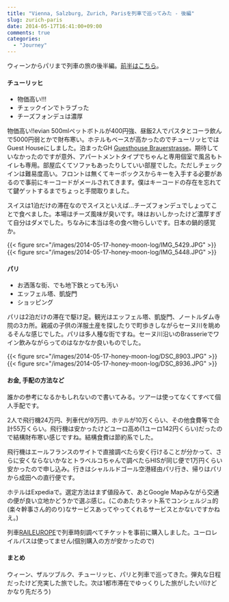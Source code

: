 ```yaml
---
title: "Vienna, Salzburg, Zurich, Parisを列車で巡ってみた - 後編"
slug: zurich-paris
date: 2014-05-17T16:41:00+09:00
comments: true
categories: 
  - "Journey"
---
```


ウィーンからパリまで列車の旅の後半編。[前半はこちら](/blog/2014/05/17/vienna-salzburg/)。

<!-- more -->


#### チューリッヒ

* 物価高い!!!
* チェックインでトラブった
* チーズフォンデュは濃厚

物価高い!!evian 500mlペットボトルが400円強、昼飯2人でパスタとコーラ飲んで5000円弱とかで財布寒い。ホテルもベースが高かったのでチューリッヒではGuest Houseにしました。泊まったGH [Guesthouse Brauerstrasse](http://www.expedia.co.jp/Zurich-Hotels-Guesthouse-Brauerstrasse.h4623034.Hotel-Information)。期待していなかったのですが意外、アパートメントタイプでちゃんと専用個室で風呂もトイレも専用。部屋広くてソファもあったりしていい部屋でした。ただしチェックインは難易度高い。フロントは無くてキーボックスからキーを入手する必要があるので事前にキーコードがメールされてきます。僕はキーコードの存在を忘れてて鍵ゲットするまでちょっと手間取りました。

スイスは1泊だけの滞在なのでスイスといえば...チーズフォンデュでしょってことで食べました。本場はチーズ風味が臭いです。味はおいしかったけど濃厚すぎて自分はダメでした。ちなみに本当は冬の食べ物らしいです。日本の鍋的感覚か。

{{< figure src="/images/2014-05-17-honey-moon-log/IMG_5429.JPG" >}}
{{< figure src="/images/2014-05-17-honey-moon-log/IMG_5448.JPG" >}}

#### パリ

* お洒落な街、でも地下鉄とっても汚い
* エッフェル塔、凱旋門
* ショッピング

パリは2泊だけの滞在で駆け足。観光はエッフェル塔、凱旋門、ノートルダム寺院の3カ所。親戚の子供の洋服土産を探したりで町歩きしながらセーヌ川を眺めるそんな感じでした。パリは多人種な街ですね。セーヌ川沿いのBrasserieでワイン飲みながらってのはなかなか良いものでした。

{{< figure src="/images/2014-05-17-honey-moon-log/DSC_8903.JPG" >}}
{{< figure src="/images/2014-05-17-honey-moon-log/DSC_8936.JPG" >}}

#### お金, 手配の方法など

誰かの参考になるかもしれないので書いてみる。ツアーは使ってなくてすべて個人手配です。

2人で飛行機24万円、列車代が9万円、ホテルが10万くらい、その他食費等で合計55万くらい。飛行機は安かったけどユーロ高め(1ユーロ142円くらい)だったので結構財布寒い感じですね。結構食費は節約系でした。

飛行機はエールフランスのサイトで直接調べたら安く行けることが分かって、さらに安くならないかなとトラベルコちゃんで調べたらHISが同じ便で1万円くらい安かったので申し込み。行きはシャルルドゴール空港経由パリ行き、帰りはパリから成田への直行便です。

ホテルはExpediaで。選定方法はまず値段みて、あとGoogle Mapみながら交通の便が良い立地かどうかで選ぶ感じ。(このあたりネット系でコンシェルジュ的(楽々幹事さん的のり)なサービスあってやってくれるサービスとかないですかねえ。)

列車[RAILEUROPE](http://www.raileurope.com/index.html)で列車時刻調べてチケットを事前に購入しました。ユーロレイルパスは使ってません(個別購入の方が安かったので)



#### まとめ

ウィーン、ザルツブルク、チューリッヒ、パリと列車で巡ってきた。弾丸な日程だったけど充実した旅でした。次は1都市滞在でゆっくりした旅がしたい!(けどかなり先だろう)

